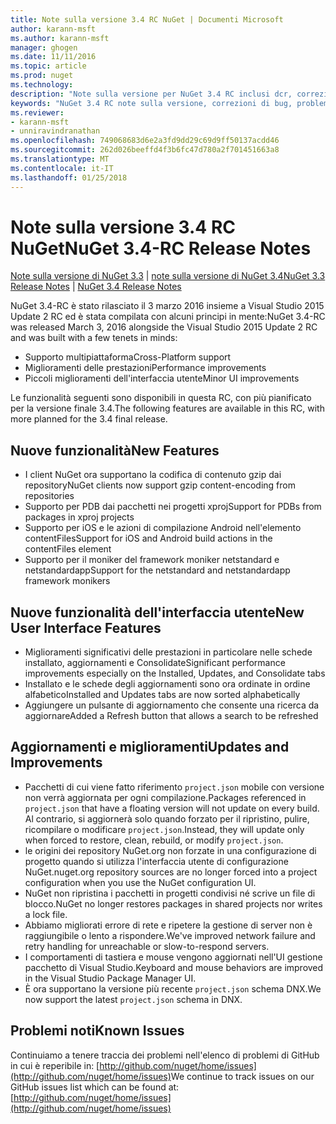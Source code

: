 ```yaml
---
title: Note sulla versione 3.4 RC NuGet | Documenti Microsoft
author: karann-msft
ms.author: karann-msft
manager: ghogen
ms.date: 11/11/2016
ms.topic: article
ms.prod: nuget
ms.technology: 
description: "Note sulla versione per NuGet 3.4 RC inclusi dcr, correzioni di bug, le funzionalità aggiunte e problemi noti."
keywords: "NuGet 3.4 RC note sulla versione, correzioni di bug, problemi noti, aggiunta di funzionalità, eseguire"
ms.reviewer:
- karann-msft
- unniravindranathan
ms.openlocfilehash: 749068683d6e2a3fd9dd29c69d9ff50137acdd46
ms.sourcegitcommit: 262d026beeffd4f3b6fc47d780a2f701451663a8
ms.translationtype: MT
ms.contentlocale: it-IT
ms.lasthandoff: 01/25/2018
---
```

# <a name="nuget-34-rc-release-notes"></a><span data-ttu-id="7845f-104">Note sulla versione 3.4 RC NuGet</span><span class="sxs-lookup"><span data-stu-id="7845f-104">NuGet 3.4-RC Release Notes</span></span>

<span data-ttu-id="7845f-105">[Note sulla versione di NuGet 3.3](../release-notes/nuget-3.3.md) | [note sulla versione di NuGet 3.4](../release-notes/nuget-3.4.md)</span><span class="sxs-lookup"><span data-stu-id="7845f-105">[NuGet 3.3 Release Notes](../release-notes/nuget-3.3.md) | [NuGet 3.4 Release Notes](../release-notes/nuget-3.4.md)</span></span>

<span data-ttu-id="7845f-106">NuGet 3.4-RC è stato rilasciato il 3 marzo 2016 insieme a Visual Studio 2015 Update 2 RC ed è stata compilata con alcuni principi in mente:</span><span class="sxs-lookup"><span data-stu-id="7845f-106">NuGet 3.4-RC was released March 3, 2016 alongside the Visual Studio 2015 Update 2 RC and was built with a few tenets in minds:</span></span>

* <span data-ttu-id="7845f-107">Supporto multipiattaforma</span><span class="sxs-lookup"><span data-stu-id="7845f-107">Cross-Platform support</span></span>
* <span data-ttu-id="7845f-108">Miglioramenti delle prestazioni</span><span class="sxs-lookup"><span data-stu-id="7845f-108">Performance improvements</span></span>
* <span data-ttu-id="7845f-109">Piccoli miglioramenti dell'interfaccia utente</span><span class="sxs-lookup"><span data-stu-id="7845f-109">Minor UI improvements</span></span>

<span data-ttu-id="7845f-110">Le funzionalità seguenti sono disponibili in questa RC, con più pianificato per la versione finale 3.4.</span><span class="sxs-lookup"><span data-stu-id="7845f-110">The following features are available in this RC, with more planned for the 3.4 final release.</span></span>

## <a name="new-features"></a><span data-ttu-id="7845f-111">Nuove funzionalità</span><span class="sxs-lookup"><span data-stu-id="7845f-111">New Features</span></span>

* <span data-ttu-id="7845f-112">I client NuGet ora supportano la codifica di contenuto gzip dai repository</span><span class="sxs-lookup"><span data-stu-id="7845f-112">NuGet clients now support gzip content-encoding from repositories</span></span>
* <span data-ttu-id="7845f-113">Supporto per PDB dai pacchetti nei progetti xproj</span><span class="sxs-lookup"><span data-stu-id="7845f-113">Support for PDBs from packages in xproj projects</span></span>
* <span data-ttu-id="7845f-114">Supporto per iOS e le azioni di compilazione Android nell'elemento contentFiles</span><span class="sxs-lookup"><span data-stu-id="7845f-114">Support for iOS and Android build actions in the contentFiles element</span></span>
* <span data-ttu-id="7845f-115">Supporto per il moniker del framework moniker netstandard e netstandardapp</span><span class="sxs-lookup"><span data-stu-id="7845f-115">Support for the netstandard and netstandardapp framework monikers</span></span>

## <a name="new-user-interface-features"></a><span data-ttu-id="7845f-116">Nuove funzionalità dell'interfaccia utente</span><span class="sxs-lookup"><span data-stu-id="7845f-116">New User Interface Features</span></span>

* <span data-ttu-id="7845f-117">Miglioramenti significativi delle prestazioni in particolare nelle schede installato, aggiornamenti e Consolidate</span><span class="sxs-lookup"><span data-stu-id="7845f-117">Significant performance improvements especially on the Installed, Updates, and Consolidate tabs</span></span>
* <span data-ttu-id="7845f-118">Installato e le schede degli aggiornamenti sono ora ordinate in ordine alfabetico</span><span class="sxs-lookup"><span data-stu-id="7845f-118">Installed and Updates tabs are now sorted alphabetically</span></span>
* <span data-ttu-id="7845f-119">Aggiungere un pulsante di aggiornamento che consente una ricerca da aggiornare</span><span class="sxs-lookup"><span data-stu-id="7845f-119">Added a Refresh button that allows a search to be refreshed</span></span>

## <a name="updates-and-improvements"></a><span data-ttu-id="7845f-120">Aggiornamenti e miglioramenti</span><span class="sxs-lookup"><span data-stu-id="7845f-120">Updates and Improvements</span></span>

* <span data-ttu-id="7845f-121">Pacchetti di cui viene fatto riferimento `project.json` mobile con versione non verrà aggiornata per ogni compilazione.</span><span class="sxs-lookup"><span data-stu-id="7845f-121">Packages referenced in `project.json` that have a floating version will not update on every build.</span></span> <span data-ttu-id="7845f-122">Al contrario, si aggiornerà solo quando forzato per il ripristino, pulire, ricompilare o modificare `project.json`.</span><span class="sxs-lookup"><span data-stu-id="7845f-122">Instead, they will update only when forced to restore, clean, rebuild, or modify `project.json`.</span></span>
* <span data-ttu-id="7845f-123">le origini dei repository NuGet.org non forzate in una configurazione di progetto quando si utilizza l'interfaccia utente di configurazione NuGet.</span><span class="sxs-lookup"><span data-stu-id="7845f-123">nuget.org repository sources are no longer forced into a project configuration when you use the NuGet configuration UI.</span></span>
* <span data-ttu-id="7845f-124">NuGet non ripristina i pacchetti in progetti condivisi né scrive un file di blocco.</span><span class="sxs-lookup"><span data-stu-id="7845f-124">NuGet no longer restores packages in shared projects nor writes a lock file.</span></span>
* <span data-ttu-id="7845f-125">Abbiamo migliorati errore di rete e ripetere la gestione di server non è raggiungibile o lento a rispondere.</span><span class="sxs-lookup"><span data-stu-id="7845f-125">We've improved network failure and retry handling for unreachable or slow-to-respond servers.</span></span>
* <span data-ttu-id="7845f-126">I comportamenti di tastiera e mouse vengono aggiornati nell'UI gestione pacchetto di Visual Studio.</span><span class="sxs-lookup"><span data-stu-id="7845f-126">Keyboard and mouse behaviors are improved in the Visual Studio Package Manager UI.</span></span>
* <span data-ttu-id="7845f-127">È ora supportano la versione più recente `project.json` schema DNX.</span><span class="sxs-lookup"><span data-stu-id="7845f-127">We now support the latest `project.json` schema in DNX.</span></span>

## <a name="known-issues"></a><span data-ttu-id="7845f-128">Problemi noti</span><span class="sxs-lookup"><span data-stu-id="7845f-128">Known Issues</span></span>

<span data-ttu-id="7845f-129">Continuiamo a tenere traccia dei problemi nell'elenco di problemi di GitHub in cui è reperibile in: [http://github.com/nuget/home/issues](http://github.com/nuget/home/issues)</span><span class="sxs-lookup"><span data-stu-id="7845f-129">We continue to track issues on our GitHub issues list which can be found at: [http://github.com/nuget/home/issues](http://github.com/nuget/home/issues)</span></span>